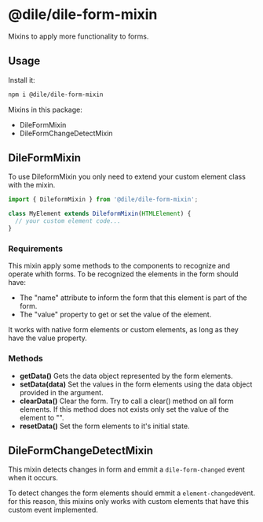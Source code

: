 # @dile/dile-form-mixin

Mixins to apply more functionality to forms.

## Usage

Install it:

```bash
npm i @dile/dile-form-mixin
```

Mixins in this package: 

- DileFormMixin
- DileFormChangeDetectMixin

## DileFormMixin

To use DileformMixin you only need to extend your custom element class with the mixin.

```javascript
import { DileformMixin } from '@dile/dile-form-mixin';

class MyElement extends DileformMixin(HTMLElement) {
  // your custom element code...
}
```

### Requirements

This mixin apply some methods to the components to recognize and operate whith forms. To be recognized the elements in the form should have:

- The "name" attribute to inform the form that this element is part of the form.
- The "value" property to get or set the value of the element.

It works with native form elements or custom elements, as long as they have the value property.

### Methods

- **getData()** Gets the data object represented by the form elements.
- **setData(data)** Set the values in the form elements using the data object provided in the argument.
- **clearData()** Clear the form. Try to call a clear() method on all form elements. If this method does not exists only set the value of the element to "". 
- **resetData()** Set the form elements to it's initial state.

## DileFormChangeDetectMixin

This mixin detects changes in form and emmit a ```dile-form-changed``` event when it occurs.

To detect changes the form elements should emmit a ```element-changed```event. for this reason, this mixins only works with custom elements that have this custom event implemented.